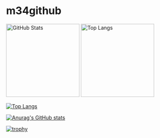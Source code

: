 # m34github

<div>
  <img alt="GitHub Stats" height="200px" src="https://github-readme-stats.vercel.app/api?username=m34github&show_icons=true" />
  <img alt="Top Langs" height="200px" src="https://github-readme-stats.vercel.app/api/top-langs/?username=m34github" />
</div>

[![Top Langs](https://github-readme-stats.vercel.app/api/top-langs/?username=m34github)](https://github.com/anuraghazra/github-readme-stats)

[![Anurag's GitHub stats](https://github-readme-stats.vercel.app/api?username=m34github&show_icons=true)](https://github.com/anuraghazra/github-readme-stats)

[![trophy](https://github-profile-trophy.vercel.app/?username=m34github&column=9)](https://github.com/ryo-ma/github-profile-trophy)
